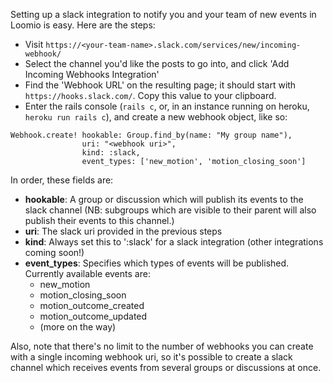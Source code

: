 Setting up a slack integration to notify you and your team of new events in Loomio is easy. Here are the steps:

- Visit `https://<your-team-name>.slack.com/services/new/incoming-webhook/`
- Select the channel you'd like the posts to go into, and click 'Add Incoming Webhooks Integration'
- Find the 'Webhook URL' on the resulting page; it should start with `https://hooks.slack.com/`. Copy this value to your clipboard.
- Enter the rails console (`rails c`, or, in an instance running on heroku, `heroku run rails c`), and create a new webhook object, like so:
```
Webhook.create! hookable: Group.find_by(name: "My group name"), 
                uri: "<webhook uri>", 
                kind: :slack, 
                event_types: ['new_motion', 'motion_closing_soon']
```

In order, these fields are:
- __hookable__: A group or discussion which will publish its events to the slack channel (NB: subgroups which are visible to their parent will also publish their events to this channel.)
- __uri__: The slack uri provided in the previous steps
- __kind__: Always set this to ':slack' for a slack integration (other integrations coming soon!)
- __event_types__: Specifies which types of events will be published. Currently available events are:
  - new_motion
  - motion_closing_soon
  - motion_outcome_created
  - motion_outcome_updated
  - (more on the way)

Also, note that there's no limit to the number of webhooks you can create with a single incoming webhook uri, so it's possible to create a slack channel which receives events from several groups or discussions at once.
